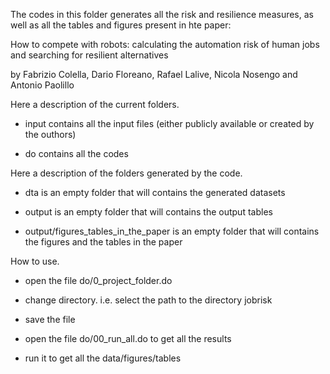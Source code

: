 The codes in this folder generates all the risk and resilience measures, as well as all the tables and figures present in hte paper:

How to compete with robots: calculating the automation risk of human jobs and searching for resilient alternatives

by Fabrizio Colella, Dario Floreano, Rafael Lalive, Nicola Nosengo and Antonio Paolillo


Here a description of the current folders.

- input 				contains all the input files (either publicly available or created by the outhors)
		
- do 					contains all the codes


Here a description of the folders generated by the code.

- dta					is an empty folder that will contains the generated datasets

- output				is an empty folder that will contains the output tables

- output/figures_tables_in_the_paper 	is an empty folder that will contains the figures and the tables in the paper


How to use.


- open the file do/0_project_folder.do

- change directory. i.e. select the path to the directory jobrisk

- save the file


- open the file do/00_run_all.do to get all the results

- run it to get all the data/figures/tables
